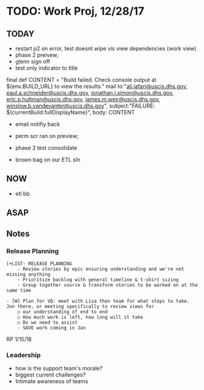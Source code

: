 # TODO: Work Proj, 12/28/17

## TODAY

- restart p2 on error, test doesnt wipe vis view dependencies (work view)
- phase 2 preivew; 
- glenn sign off
- test only indicator to title 


final def CONTENT = "Build failed. Check console output at ${env.BUILD_URL} to view the results."
        mail to:"ali.jafari@uscis.dhs.gov, paul.a.schneider@uscis.dhs.gov, jonathan.j.simon@uscis.dhs.gov, eric.p.hultman@uscis.dhs.gov, james.m.weir@uscis.dhs.gov, winslow.b.vandevanter@uscis.dhs.gov", subject:"FAILURE: ${currentBuild.fullDisplayName}", body: CONTENT



- email notifiy back

- perm scr ran on preview;

- phase 2 test consolidate



- brown bag on our ETL sln
    

## NOW

+ etl bb 


## ASAP
    

## Notes 

### Release Planning

    [+LIST- RELEASE PLANNING
        - Review stories by epic ensuring understanding and we're not missing anything
        - Prioritize backlog with general timeline & t-shirt sizing
        - Group together source & transform stories to be worked on at the same time

    - [W] Plan for VQ: meet with Lisa then team for what steps to take. Jon there, or meeting specifically to review views for 
        ○ our understanding of end to end
        ○ How much work is left, how long will it take
        ○ Do we need to assist
        - SAVE work coming in Jan



RP 1/15/18


### Leadership

- how is the support team's morale?
- biggest current challenges?
- Intimate awareness of teams